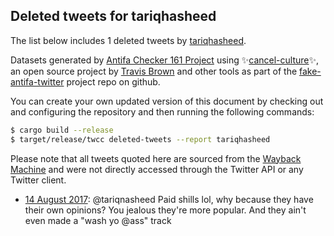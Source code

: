 ## Deleted tweets for tariqhasheed

The list below includes 1 deleted tweets by
[tariqhasheed](https://twitter.com/tariqhasheed).



Datasets generated by [Antifa Checker 161 Project](https://twitter.com/antifacheck161) using ✨[cancel-culture](https://github.com/travisbrown/cancel-culture)✨, an open source project by 
[Travis Brown](https://twitter.com/travisbrown) and other tools as part of the 
[fake-antifa-twitter](https://github.com/antifacheck161/fake-antifa-twitter) project repo on github.

You can create your own updated version of this document by checking out and configuring the
repository and then running the following commands:

```bash
$ cargo build --release
$ target/release/twcc deleted-tweets --report tariqhasheed
```

Please note that all tweets quoted here are sourced from the
[Wayback Machine](https://web.archive.org) and were not directly accessed through the Twitter API or
any Twitter client.

* [14 August 2017](https://web.archive.org/web/20170814004426/https://twitter.com/tariqhasheed/status/896895253759709184): @tariqnasheed Paid shills lol, why because they have their own opinions? You jealous they're more popular. And they ain't even made a "wash yo @ass" track <!--896895253759709184-->
